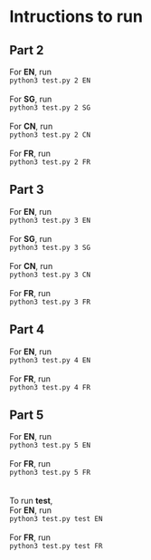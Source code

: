 # Intructions to run
## Part 2
For **EN**, run <br>
`python3 test.py 2 EN` <br><br>
For **SG**, run <br>
`python3 test.py 2 SG` <br><br>
For **CN**, run <br>
`python3 test.py 2 CN` <br><br>
For **FR**, run <br>
`python3 test.py 2 FR`
<br>
## Part 3
For **EN**, run <br>
`python3 test.py 3 EN` <br><br>
For **SG**, run <br>
`python3 test.py 3 SG` <br><br>
For **CN**, run <br>
`python3 test.py 3 CN` <br><br>
For **FR**, run <br>
`python3 test.py 3 FR`<br>

## Part 4
For **EN**, run <br>
`python3 test.py 4 EN` <br><br>
For **FR**, run <br>
`python3 test.py 4 FR`<br>

## Part 5
For **EN**, run <br>
`python3 test.py 5 EN` <br><br>
For **FR**, run <br>
`python3 test.py 5 FR`<br>
<br><br>
To run **test**, <br>
For **EN**, run <br>
`python3 test.py test EN` <br><br>
For **FR**, run <br>
`python3 test.py test FR`

